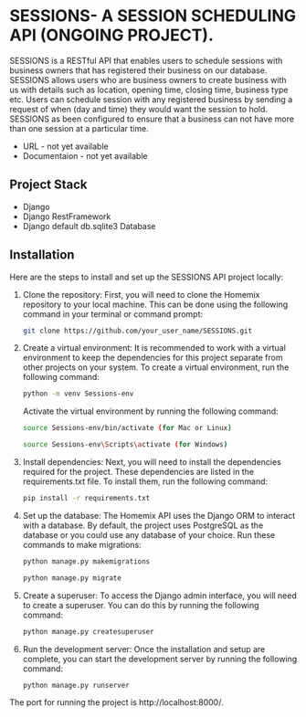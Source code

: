 SESSIONS- A SESSION SCHEDULING API (ONGOING PROJECT).
========

SESSIONS is a RESTful API that enables users to schedule sessions with business owners that has registered their business on our database.
SESSIONS allows users who are business owners to create business with us with details such as location, opening time, closing time, business type etc.
Users can schedule session with any registered business by sending a request of when (day and time) they would want the session to hold. SESSIONS as been configured to ensure that a business can not have more than one session at a particular time.

- URL - not yet available
- Documentaion - not yet available


Project Stack
------------------

-   Django
-   Django RestFramework
-   Django default db.sqlite3 Database 


Installation
------------

Here are the steps to install and set up the SESSIONS API project locally:

1. Clone the repository: First, you will need to clone the Homemix repository to your local machine. This can be done using the following command in your terminal or command prompt:
    ```bash
    git clone https://github.com/your_user_name/SESSIONS.git
    ```
2. Create a virtual environment: It is recommended to work with a virtual environment to keep the dependencies for this project separate from other projects on your system. To create a virtual environment, run the following command:
    ```bash
    python -m venv Sessions-env
    ```
    Activate the virtual environment by running the following command:
    ```bash
    source Sessions-env/bin/activate (for Mac or Linux)
    ```

    ```bash
    source Sessions-env\Scripts\activate (for Windows)
    ```
3. Install dependencies: Next, you will need to install the dependencies required for the project. These dependencies are listed in the requirements.txt file. To install them, run the following command:
    ```bash
    pip install -r requirements.txt
    ```
4. Set up the database: The Homemix API uses the Django ORM to interact with a database. By default, the project uses PostgreSQL as the database or you could use any database of your choice. Run these commands to make migrations:
     ```bash
    python manage.py makemigrations
    ```
  
    ```bash
    python manage.py migrate
    ```
5. Create a superuser: To access the Django admin interface, you will need to create a superuser. You can do this by running the following command:
    ```bash
    python manage.py createsuperuser
    ```
6. Run the development server: Once the installation and setup are complete, you can start the development server by running the following command:
    ```bash
    python manage.py runserver
    ```
  
  The port for  running the project is  http://localhost:8000/.
  
  

